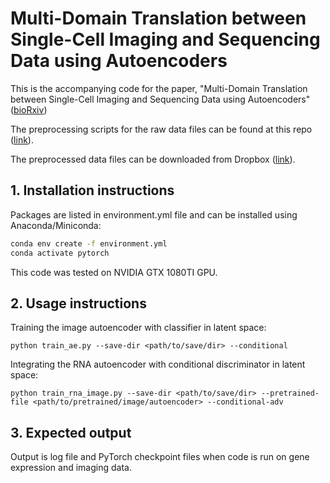 # Multi-Domain Translation between Single-Cell Imaging and Sequencing Data using Autoencoders

This is the accompanying code for the paper, "Multi-Domain Translation between Single-Cell Imaging and Sequencing Data using Autoencoders" ([bioRxiv](https://www.biorxiv.org/content/10.1101/2019.12.13.875922v1.full))

The preprocessing scripts for the raw data files can be found at this repo ([link](https://github.com/SaradhaVenkatachalapathy/Radial_chromatin_packing_immune_cells)).

The preprocessed data files can be downloaded from Dropbox ([link](https://www.dropbox.com/sh/6bt78xzzdju6wew/AABqINyjX7O5uRa0pILXfLDna?dl=0)).


## 1. Installation instructions

Packages are listed in environment.yml file and can be installed using Anaconda/Miniconda:

```bash
conda env create -f environment.yml
conda activate pytorch
```
This code was tested on NVIDIA GTX 1080TI GPU.

## 2. Usage instructions

Training the image autoencoder with classifier in latent space:

```
python train_ae.py --save-dir <path/to/save/dir> --conditional
```

Integrating the RNA autoencoder with conditional discriminator in latent space:

```
python train_rna_image.py --save-dir <path/to/save/dir> --pretrained-file <path/to/pretrained/image/autoencoder> --conditional-adv
```

## 3. Expected output 

Output is log file and PyTorch checkpoint files when code is run on gene expression and imaging data.
